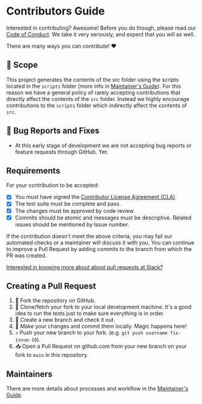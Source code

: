 # Contributors Guide

Interested in contributing? Awesome! Before you do though, please read our
[Code of Conduct](https://slackhq.github.io/code-of-conduct). We take it very
seriously, and expect that you will as well.

There are many ways you can contribute! :heart:

## :microscope: Scope

This project generates the contents of the src folder using the scripts located
in the `scripts` folder (more info in
[Maintainer's Guide](./maintainers_guide.md)). For this reason we have a general
policy of rarely accepting contributions that directly affect the contents of
the `src` folder. Instead we highly encourage contributions to the `scripts`
folder which indirectly affect the contents of `src`.

## :bug: Bug Reports and Fixes

- At this early stage of development we are not accepting bug reports or feature
  requests through GitHub. Yet.

<!-- - If you find a bug, please search for it in the
  [Issues](https://github.com/slackapi/deno-slack-hub/issues), and if it isn't
  already tracked,
  [create a new issue](https://github.com/slackapi/deno-slack-hub/issues/new).
  Fill out the "Bug Report" section of the issue template. Even if an Issue is
  closed, feel free to comment and add details, it will still be reviewed.
- Issues that have already been identified as a bug (note: able to reproduce)
  will be labelled `bug`.
- If you'd like to submit a fix for a bug,
  [send a Pull Request](#creating_a_pull_request) and mention the Issue number.
- Include tests that isolate the bug and verifies that it was fixed.

### New Features :bulb:

- If you'd like to add new functionality to this project, describe the problem
  you want to solve in a
  [new Issue](https://github.com/slackapi/deno-slack-hub/issues/new).
- Issues that have been identified as a feature request will be labelled
  `enhancement`.
- If you'd like to implement the new feature, please wait for feedback from the
  project maintainers before spending too much time writing the code. In some
  cases, `enhancement`s may not align well with the project objectives at the
  time.

### Tests :mag:, Documentation :books:, Miscellaneous :sparkles:

- If you'd like to improve the tests, you want to make the documentation
  clearer, you have an alternative implementation of something that may have
  advantages over the way its currently done, or you have any other change, we
  would be happy to hear about it!
- If its a trivial change, go ahead and
  [send a Pull Request](#creating_a_pull_request) with the changes you have in
  mind.
- If not, [open an Issue](https://github.com/slackapi/deno-slack-hub/issues/new)
  to discuss the idea first.

If you're new to our project and looking for some way to make your first
contribution, look for Issues labelled `good first contribution`. -->

## Requirements

For your contribution to be accepted:

- [x] You must have signed the
      [Contributor License Agreement (CLA)](https://cla.salesforce.com/sign-cla).
- [x] The test suite must be complete and pass.
- [x] The changes must be approved by code review.
- [x] Commits should be atomic and messages must be descriptive. Related issues
      should be mentioned by Issue number.

If the contribution doesn't meet the above criteria, you may fail our automated
checks or a maintainer will discuss it with you. You can continue to improve a
Pull Request by adding commits to the branch from which the PR was created.

[Interested in knowing more about about pull requests at Slack?](https://slack.engineering/on-empathy-pull-requests-979e4257d158#.awxtvmb2z)

## Creating a Pull Request

1. :fork_and_knife: Fork the repository on GitHub.
2. :runner: Clone/fetch your fork to your local development machine. It's a good
   idea to run the tests just to make sure everything is in order.
3. :herb: Create a new branch and check it out.
4. :crystal_ball: Make your changes and commit them locally. Magic happens here!
5. :arrow_heading_up: Push your new branch to your fork. (e.g.
   `git push username fix-issue-16`).
6. :inbox_tray: Open a Pull Request on github.com from your new branch on your
   fork to `main` in this repository.

## Maintainers

There are more details about processes and workflow in the
[Maintainer's Guide](./maintainers_guide.md).
